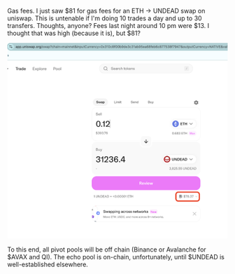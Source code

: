 Gas fees. I just saw $81 for gas fees for an ETH -> UNDEAD swap on uniswap. This is untenable if I'm doing 10 trades a day and up to 30 transfers. Thoughts, anyone? Fees last night around 10 pm were $13. I thought that was high (because it is), but $81?

![Ethereum gas fees are $81?](imgs/01-ethereum-gas-fees.png)

To this end, all pivot pools will be off chain (Binance or Avalanche for $AVAX and QI). The echo pool is on-chain, unfortunately, until $UNDEAD is well-established elsewhere.

